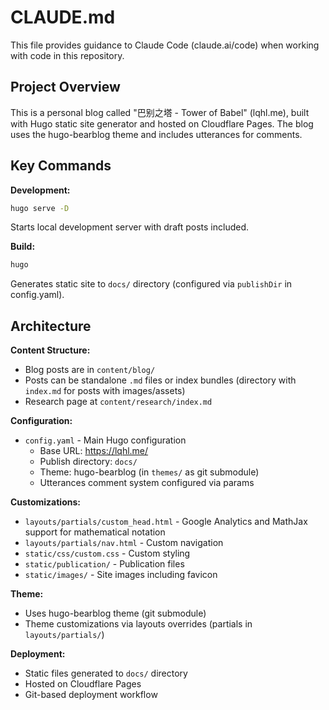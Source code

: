 # CLAUDE.md

This file provides guidance to Claude Code (claude.ai/code) when working with code in this repository.

## Project Overview

This is a personal blog called "巴别之塔 - Tower of Babel" (lqhl.me), built with Hugo static site generator and hosted on Cloudflare Pages. The blog uses the hugo-bearblog theme and includes utterances for comments.

## Key Commands

**Development:**
```bash
hugo serve -D
```
Starts local development server with draft posts included.

**Build:**
```bash
hugo
```
Generates static site to `docs/` directory (configured via `publishDir` in config.yaml).

## Architecture

**Content Structure:**
- Blog posts are in `content/blog/`
- Posts can be standalone `.md` files or index bundles (directory with `index.md` for posts with images/assets)
- Research page at `content/research/index.md`

**Configuration:**
- `config.yaml` - Main Hugo configuration
  - Base URL: https://lqhl.me/
  - Publish directory: `docs/`
  - Theme: hugo-bearblog (in `themes/` as git submodule)
  - Utterances comment system configured via params

**Customizations:**
- `layouts/partials/custom_head.html` - Google Analytics and MathJax support for mathematical notation
- `layouts/partials/nav.html` - Custom navigation
- `static/css/custom.css` - Custom styling
- `static/publication/` - Publication files
- `static/images/` - Site images including favicon

**Theme:**
- Uses hugo-bearblog theme (git submodule)
- Theme customizations via layouts overrides (partials in `layouts/partials/`)

**Deployment:**
- Static files generated to `docs/` directory
- Hosted on Cloudflare Pages
- Git-based deployment workflow
